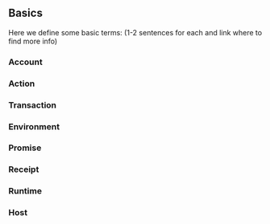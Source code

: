 ## Basics

Here we define some basic terms:
(1-2 sentences for each and link where to find more info)

### Account

### Action

### Transaction

### Environment

### Promise

### Receipt

### Runtime

### Host




